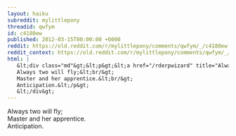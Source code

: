 ```yaml
---
layout: haiku
subreddit: mylittlepony
threadid: qwfym
id: c4180ew
published: 2012-03-15T00:00:00 +0000
reddit: https://old.reddit.com/r/mylittlepony/comments/qwfym/_/c4180ew
reddit_context: https://old.reddit.com/r/mylittlepony/comments/qwfym/_/c4180ew?context=3
html: |
   &lt;div class="md"&gt;&lt;p&gt;&lt;a href="/rderpwizard" title="Always Relevant / Cycle Of Encouragement / Paper Bag Princess"&gt;&lt;/a&gt; 
   Always two will fly;&lt;br/&gt;
   Master and her apprentice.&lt;br/&gt;
   Anticipation.&lt;/p&gt;
   &lt;/div&gt;
---
```


[](/rderpwizard "Always Relevant / Cycle Of Encouragement / Paper Bag Princess") 
Always two will fly;  
Master and her apprentice.  
Anticipation.